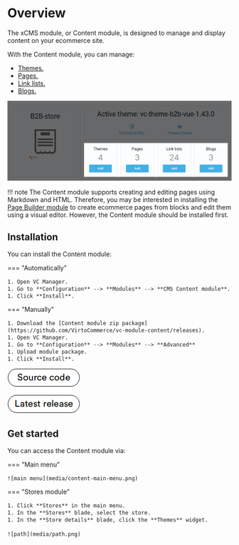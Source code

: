 # Overview

The xCMS module, or Content module, is designed to manage and display content on your ecommerce site. 

With the Content module, you can manage:

* [Themes.](managing-themes.md)
* [Pages.](managing-pages.md)
* [Link lists.](managing-linklists.md)
* [Blogs.](managing-blogs.md)

![overview](media/overview.png)

!!! note
    The Content module supports creating and editing pages using Markdown and HTML. Therefore, you may be interested in installing the [Page Builder module](../page-builder/overview.md) to create ecommerce pages from blocks and edit them using a visual editor. However, the Content module should be installed first.

## Installation

You can install the Content module:

=== "Automatically"

    1. Open VC Manager.
    1. Go to **Configuration** --> **Modules** --> **CMS Content module**.
    1. Click **Install**.

=== "Manually"

    1. Download the [Content module zip package](https://github.com/VirtoCommerce/vc-module-content/releases). 
    1. Open VC Manager.
    1. Go to **Configuration** --> **Modules** --> **Advanced**
    1. Upload module package.
    1. Click **Install**.

[![source code](media/source_code.png)](https://github.com/VirtoCommerce/vc-module-x-cms/)

[![latest release](media/latest_release.png)](https://github.com/VirtoCommerce/vc-module-x-cms/releases/latest)

## Get started

You can access the Content module via:

=== "Main menu"

    ![main menu](media/content-main-menu.png) 

=== "Stores module"

    1. Click **Stores** in the main menu.
    1. In the **Stores** blade, select the store.
    1. In the **Store details** blade, click the **Themes** widget.

    ![path](media/path.png)

